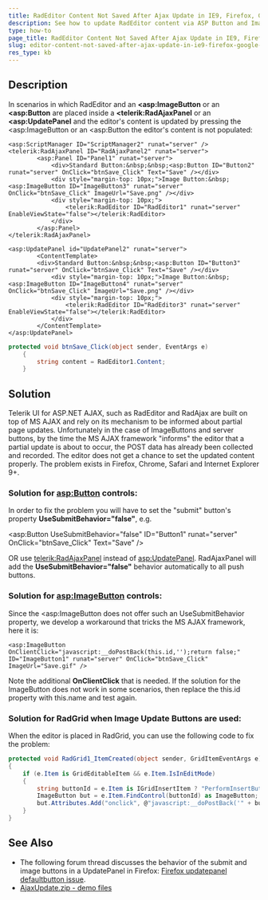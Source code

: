 ```yaml
---
title: RadEditor Content Not Saved After Ajax Update in IE9, Firefox, Google Chrome and Safari 
description: See how to update RadEditor content via ASP Button and ImageButton in AJAX scenarios
type: how-to
page_title: RadEditor Content Not Saved After Ajax Update in IE9, Firefox, Google Chrome and Safari
slug: editor-content-not-saved-after-ajax-update-in-ie9-firefox-google-chrome-and-safari
res_type: kb
---
```


## Description

In scenarios in which RadEditor and an **<asp:ImageButton** or an **<asp:Button** are placed inside a **<telerik:RadAjaxPanel** or an **<asp:UpdatePanel** and the editor's content is updated by pressing the <asp:ImageButton or an <asp:Button the editor's content is not populated:

````ASP.NET
<asp:ScriptManager ID="ScriptManager2" runat="server" /> 
<telerik:RadAjaxPanel ID="RadAjaxPanel2" runat="server">  
        <asp:Panel ID="Panel1" runat="server">  
            <div>Standard Button:&nbsp;&nbsp;<asp:Button ID="Button2" runat="server" OnClick="btnSave_Click" Text="Save" /></div>  
            <div style="margin-top: 10px;">Image Button:&nbsp;<asp:ImageButton ID="ImageButton3" runat="server" OnClick="btnSave_Click" ImageUrl="Save.png" /></div>  
            <div style="margin-top: 10px;">  
                <telerik:RadEditor ID="RadEditor1" runat="server" EnableViewState="false"></telerik:RadEditor> 
            </div> 
        </asp:Panel> 
</telerik:RadAjaxPanel> 
 
<asp:UpdatePanel id="UpdatePanel2" runat="server">  
        <ContentTemplate> 
        <div>Standard Button:&nbsp;&nbsp;<asp:Button ID="Button3" runat="server" OnClick="btnSave_Click" Text="Save" /></div>  
            <div style="margin-top: 10px;">Image Button:&nbsp;<asp:ImageButton ID="ImageButton4" runat="server" OnClick="btnSave_Click" ImageUrl="Save.png" /></div>  
            <div style="margin-top: 10px;">  
                <telerik:RadEditor ID="RadEditor3" runat="server" EnableViewState="false"></telerik:RadEditor> 
            </div> 
        </ContentTemplate> 
</asp:UpdatePanel> 
````

````C#
protected void btnSave_Click(object sender, EventArgs e)  
    {  
        string content = RadEditor1.Content;  
    } 
````

## Solution

Telerik UI for ASP.NET AJAX, such as RadEditor and RadAjax are built on top of MS AJAX and rely on its mechanism to be informed about partial page updates.
Unfortunately in the case of ImageButtons and server buttons, by the time the MS AJAX framework "informs" the editor that a partial update is about to occur, the POST data has already been collected and recorded. The editor does not get a chance to set the updated content properly. The problem exists in Firefox, Chrome, Safari and Internet Explorer 9+.

### Solution for <asp:Button> controls:
In order to fix the problem you will have to set the "submit" button's property **UseSubmitBehavior="false"**, e.g.

<asp:Button UseSubmitBehavior="false" ID="Button1" runat="server" OnClick="btnSave_Click" Text="Save" />

OR use <telerik:RadAjaxPanel> instead of <asp:UpdatePanel>. RadAjaxPanel will add the **UseSubmitBehavior="false"** behavior automatically to all push buttons.


### Solution for <asp:ImageButton> controls:
Since the <asp:ImageButton does not offer such an UseSubmitBehavior property, we develop a workaround that tricks the MS AJAX framework, here it is:

````ASP.NET
<asp:ImageButton OnClientClick="javascript:__doPostBack(this.id,'');return false;"
ID="ImageButton1" runat="server" OnClick="btnSave_Click"
ImageUrl="Save.gif" />
````

Note the additional **OnClientClick** that is needed.
If the solution for the ImageButton does not work in some scenarios, then replace the this.id property with this.name and test again.

### Solution for RadGrid when Image Update Buttons are used:
When the editor is placed in RadGrid, you can use the following code to fix the problem:

````C#
protected void RadGrid1_ItemCreated(object sender, GridItemEventArgs e)
{
    if (e.Item is GridEditableItem && e.Item.IsInEditMode)
    {
        string buttonId = e.Item is IGridInsertItem ? "PerformInsertButton" : "UpdateButton";
        ImageButton but = e.Item.FindControl(buttonId) as ImageButton;
        but.Attributes.Add("onclick", @"javascript:__doPostBack('" + but.UniqueID + "',''); return false;");
    }
}
````

## See Also
* The following forum thread discusses the behavior of the submit and image buttons in a UpdatePanel in Firefox: [Firefox updatepanel defaultbutton issue](http://forums.asp.net/p/1122767/1759690.aspx#1759690).
* [AjaxUpdate.zip - demo files](https://d585tldpucybw.cloudfront.net/docs/default-source/knowledgebasearticleattachments/ajaxupdate-zip.zip?sfvrsn=dac766da_0)

